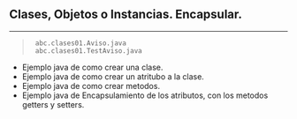 ##  Clases, Objetos o Instancias. Encapsular.
-----
>      abc.clases01.Aviso.java
>      abc.clases01.TestAviso.java

* Ejemplo java de como crear una clase.
* Ejemplo java de como crear un atritubo a la clase.
* Ejemplo java de como crear metodos.
* Ejemplo java de Encapsulamiento de los atributos, con los metodos getters y setters.

